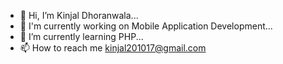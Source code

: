 - 👋 Hi, I’m Kinjal Dhoranwala...
- 👀 I'm currently working on Mobile Application Development...
- 🌱 I’m currently learning PHP...
- 📫 How to reach me kinjal201017@gmail.com


<!---
kinjal2020/kinjal2020 is a ✨ special ✨ repository because its `README.md` (this file) appears on your GitHub profile.
You can click the Preview link to take a look at your changes.
--->
